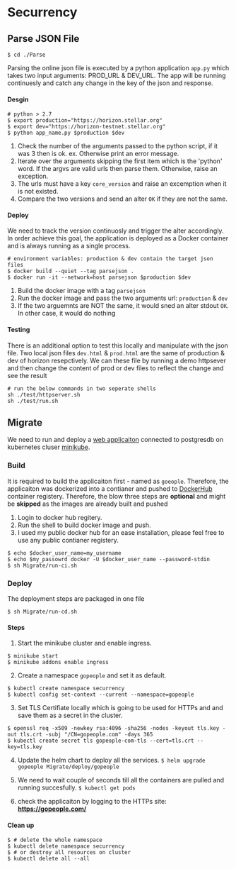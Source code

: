 # Securrency

## Parse JSON File ##
`$ cd ./Parse`

Parsing the online json file is executed by a python application `app.py` which takes two input arguments: PROD_URL & DEV_URL. The app will be running continuesly and catch any change in the key of the json and response.
#### Desgin ####
```
# python > 2.7
$ export production="https://horizon.stellar.org"
$ export dev="https://horizon-testnet.stellar.org"
$ python app_name.py $production $dev
```
1. Check the number of the arguments passed to the python script, if it was 3 then is ok. ex. Otherwise print an error message.
2. Iterate over the arguments skipping the first item which is the 'python' word. If the argvs are valid urls then parse them. Otherwise, raise an exception.
3. The urls must have a key `core_version` and raise an excemption when it is not existed.
4. Compare the two versions and send an alter `OK` if they are not the same.
#### Deploy ####
We need to track the version continuosly and trigger the alter accordingly. In order achieve this goal, the application is deployed as a Docker container and is always running as a single process.
```
# environment variables: production & dev contain the target json files
$ docker build --quiet --tag parsejson .
$ docker run -it --network=host parsejson $production $dev

```
1. Build the docker image with a tag `parsejson`
2. Run the docker image and pass the two arguments url: `production` & `dev`
3. If the two arguemnts are NOT the same, it would sned an alter stdout `OK`. In other case, it would do nothing
#### Testing ####
There is an additional option to test this locally and manipulate with the json file. Two local json files `dev.html` & `prod.html` are the same of production & dev of horizon resepctively. We can these file by running a demo httpsever and then change the content of prod or dev files to reflect the change and see the result
```
# run the below commands in two seperate shells
sh ./test/httpserver.sh
sh ./test/run.sh
```


## Migrate ##
We need to run and deploy a [web applicaiton](https://github.com/komarserjio/notejam/tree/master/flask) connected to postgresdb on kubernetes cluser [minikube](https://minikube.sigs.k8s.io/docs/start/).

### Build ###
It is required to build the applicaiton first - named as `goeople`. Therefore, the applicaiton was dockerized into a contianer and pushed to [DockerHub](https://hub.docker.com/) container registery. Therefore, the blow three steps are **optional** and might be **skipped** as the images are already built and pushed
1. Login to docker hub regitery.
2. Run the shell to build docker image and push.
3. I used my public docker hub for an ease installation, please feel free to use any public contianer registery.
```
$ echo $docker_user_name=my_username
$ echo $my_passowrd docker -U $docker_user_name --password-stdin
$ sh Migrate/run-ci.sh
```
### Deploy ###
The deployment steps are packaged in one file

`$ sh Migrate/run-cd.sh`
#### Steps ####
1. Start the minikube cluster and enable ingress.
```
$ minikube start
$ minikube addons enable ingress
```
2. Create a namespace `gopeople` and set it as default.
```
$ kubectl create namespace securrency
$ kubectl config set-context --current --namespace=gopeople
```
3. Set TLS Certifiate locally which is going to be used for HTTPs and and save them as a secret in the cluster.
```
$ openssl req -x509 -newkey rsa:4096 -sha256 -nodes -keyout tls.key -out tls.crt -subj "/CN=gopeople.com" -days 365
$ kubectl create secret tls gopeople-com-tls --cert=tls.crt --key=tls.key
```
4. Update the helm chart to deploy all the services. `$ helm upgrade gopeople Migrate/deploy/gopeople`

5. We need to wait couple of seconds till all the containers are pulled and running succesfully. `$ kubectl get pods`

6. check the applicaiton by logging to the HTTPs site:
**https://gopeople.com/**

#### Clean up ####
```
$ # delete the whole namespace
$ kubectl delete namespace securrency
$ # or destroy all resources on cluster
$ kubectl delete all --all
```
